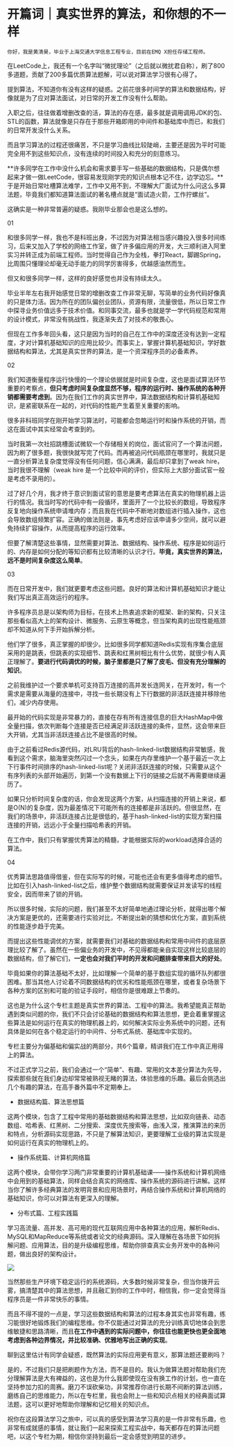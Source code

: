 # 开篇词｜真实世界的算法，和你想的不一样

    你好，我是黄清昊，毕业于上海交通大学信息工程专业，目前在EMQ X担任存储工程师。

在LeetCode上，我还有一个名字叫“微扰理论”（之后就以微扰君自称），刷了800多道题，贡献了200多篇优质算法题解，可以说对算法学习很有心得了。

提到算法，不知道你有没有这样的疑惑。之前花很多时间学的算法和数据结构，好像就是为了应对算法面试，对日常的开发工作没有什么帮助。

入职之后，往往做着增删改查的活，算法的存在感，最多就是调用调用JDK的包、STL的函数，算法就像是只存在于那些开箱即用的中间件和基础库中而已，和我们的日常开发没什么关系。

而且学习算法的过程还很痛苦，不只是学习曲线比较陡峭，主要还是因为平时可能完全用不到这些知识点，没有连续的时间投入和充分的刻意练习。

**许多同学在工作中没什么机会和需求要手写一些基础的数据结构，只是偶尔想起来才做一做LeetCode，很容易发现刚学完的知识点根本记不住，边学边忘。**于是开始日常吐槽算法难学，工作中又用不到，不理解大厂面试为什么问这么多算法题，毕竟我们都知道算法面试的著名槽点就是“面试造火箭，工作拧螺丝”。

这确实是一种非常普遍的疑惑。我刚毕业那会也是这么想的。

01

和很多同学一样，我也不是科班出身，不过因为对算法相当感兴趣投入很多时间练习，后来又加入了学校的网络工作室，做了许多偏应用的开发，大三顺利进入阿里实习并转正成为前端工程师。当时觉得自己作为全栈，拳打React，脚踢Spring，比周围只懂理论却毫无动手能力的同学厉害得多，优越感油然而生。

但又和很多同学一样，这样的良好感觉也并没有持续太久。

毕业半年左右我开始感觉日常的增删改查工作非常无聊，写简单的业务代码好像真的只是体力活。因为所在的团队偏创业团队，资源有限，流量很低，所以日常工作中探寻业务价值远多于技术价值。和同事交流，最多也就是学一学代码规范和常用的设计模式，非常没有挑战性，我逐渐失去了对技术的敬畏心。

但现在工作多年回头看，这只是因为当时的自己在工作中的深度还没有达到一定程度，才对计算机基础知识的应用比较少。而事实上，掌握计算机基础知识，学好数据结构和算法，尤其是真实世界的算法，是一个资深程序员的必备素养。

02

我们知道衡量程序运行快慢的一个理论依据就是时间复杂度，这也是面试算法环节重要的考察点，**但只考虑时间复杂度显然不够，程序的运行时、操作系统的各种开销都需要考虑到**。因为在我们工作的真实世界中，算法数据结构和计算机基础知识，是紧密联系在一起的，对代码的性能产生着至关重要的影响。

很多非科班同学在刚开始学习算法时，可能都会忽略运行时和操作系统的开销，而这在面试中其实经常会考查到的。

当时我第一次社招跳槽面试微软一个存储相关的岗位，面试官问了一个算法问题，因为刷了很多题，我很快就写完了代码。而再被追问代码瓶颈在哪里时，我就只是一直分析算法复杂度觉得没有任何问题，信心满满，最后却只拿到了weak hire，当时我很不理解（weak hire 是一个比较中间的评价，但实际上大部分面试官一般是考虑不录用的）。

过了好几个月，我才终于意识到面试官的意思是要考虑算法在真实的物理机器上运行的情况。我当时写的代码中有一段循环，里面开了一个比较长的数组，导致程序反复地向操作系统申请堆内存；而且我在代码中不断地对数组进行插入操作，这也会导致数组频繁扩容。正确的做法则是，事先考虑好应该申请多少空间，就可以避免持续扩容操作，从而提高程序的运行效率。

但要了解清楚这些事情，显然需要对算法、数据结构、操作系统、程序是如何运行的、内存是如何分配的等知识都有比较清晰的认识才行。**毕竟，真实世界的算法，远不是时间复杂度这么简单**。

03

而在日常开发中，我们就更要考虑这些问题。良好的算法和计算机基础知识才能让我们写出真正高效运行的程序。

许多程序员总是以架构师为目标，在技术上热衷追求新的框架、新的架构，只关注那些看似高大上的架构设计、微服务、云原生等概念，但当架构真的出现性能瓶颈却不知道从何下手开始拆解分析。

他们学了很多，真正掌握的却很少。比如很多同学都知道Redis实现有序集合底层采用的是跳表，但跳表的实现细节、跳表和红黑树相比有什么优势，就很少有人真正理解了。**要进行代码调优的时候，脑子里都是只了解了皮毛、但没有充分理解的知识**。

之前我维护过一个要求单机可支持百万连接的高并发长连网关，在开发时，有一个需求是需要从海量的连接中，寻找一些长期没有上下行数据的非活跃连接并移除他们，减少内存使用。

最开始的代码实现是非常暴力的，直接在存有所有连接信息的巨大HashMap中做全量扫描，依次判断每个连接是否已经满足非活跃连接的条件，显然，这会带来巨大开销，尤其当非活跃连接占比不是很高的时候。

由于之前看过Redis源代码，对LRU背后的hash-linked-list数据结构非常敏感，我看到这个需求，脑海里突然闪过一个念头，如果在内存里维护一个基于最近一次上下行事件时间排序的hash-linked-list呢？关闭非活跃连接的时候，只需要从这个有序列表的头部开始遍历，到第一个没有数据上下行的链接之后就不再需要继续遍历了。

如果只分析时间复杂度的话，你会发现这两个方案，从扫描连接的开销上来说，都是O(N)的复杂度，因为最差情况下可能所有的连接都是非活跃的。但很显然，在我们的场景中，非活跃连接占比是很低的，基于hash-linked-list的实现方案扫描连接的开销，远远小于全量扫描哈希表的开销。

在工作中，我们只有掌握优秀算法的精髓，才能根据实际的workload选择合适的算法。

04

优秀算法思路值得借鉴，但在实际写的时候，可能也还会有更多值得考虑的细节。比如在引入hash-linked-list之后，维护整个数据结构就需要保证并发读写的线程安全，因而带来了锁的开销。

所以很多时候，实际的问题，我们甚至不太好简单地通过理论分析，就得出哪个解决方案是更优的，还需要进行实验对比，不断提出新的猜想和优化方案，直到系统的性能逐步趋于完美。

而提出这些性能调优的方案，就需要我们对基础的数据结构和常用中间件的底层原理比较了解了。虽然在一些偏业务的开发中，不见得都能亲自实现这样比较底层的数据结构，但了解它们，**一定也会对我们平时的开发和问题排查带来巨大的好处**。

毕竟如果你的算法基础不太好，比如理解一个简单的基于数组实现的循环队列都很困难。那当其他人讨论着不同数据结构的优劣和性能瓶颈在哪里，或者复杂场景下各种方案的区别和可能的验证手段时，相信你是很难跟上节奏的。

这也是为什么这个专栏主题是真实世界的算法、工程中的算法。我希望能真正帮助遇到类似问题的你，我们不只会讨论基础的数据结构和算法思想，更会着重掌握这些算法是如何运行在真实的物理机器上的，如何解决实际业务系统中的问题，还有具体是如何在各个稳定运行的中间件、分布式系统、基础库中实现的。

专栏主要分为偏基础和偏实战的两部分，共6个篇章，精讲我们在工作中真正用得上的算法。

不过正式学习之前，我们会通过一个“简单”、有趣、常用的文本差分算法为先导，探索那些就在我们身边却常常被熟视无睹的算法，体验思维的乐趣。最后会挑选出几个有趣的算法，在高手番外篇中不定期奉上。

*   数据结构篇、算法思想篇

这两个模块，包含了工程中常用的基础数据结构和算法思想，比如双向链表、动态数组、哈希表、红黑树、二分搜索、深度优先搜索等，由浅入深，推演算法的来历和特点，分析源码实现思路，不只是了解算法知识，更要理解工业级的算法实现是如何运行在真实的物理机上的。

*   操作系统篇、计算机网络篇

这两个模块，会带你学习两门非常重要的计算机基础课——操作系统和计算机网络中会用到的基础算法，同样会结合真实的网络库、操作系统的源码进行讲解。这样当你了解许多经典算法的发明背景和应用场景时，再结合操作系统和计算机网络的基础知识，你可以对算法有更深入的理解。

*   分布式篇、工程实践篇

学习高流量、高并发、高可用的现代互联网应用中各种算法的应用，解析Redis、MySQL和MapReduce等系统或者论文的经典源码。深入理解在各场景下如何拆解问题、应用算法，目的是升级编程思维，帮助你排查真实业务开发中的各种问题，做出良好的架构设计。

![](https://static001.geekbang.org/resource/image/f9/82/f9c1ea63246ef34911d531d9f1337d82.jpg)

当然那些生产环境下稳定运行的系统源码，大多数时候非常复杂，但当你拨开云雾，搞清楚其中的算法思想，并且融汇到你的工作中时，相信我，你一定会觉得当程序员是一件非常快乐的事情。

而且不得不提的一点是，学习这些数据结构和算法的过程本身其实也非常有趣，练习能很好地锻炼我们的编程思维。你不仅能通过对算法的充分训练真切地体会到思维敏捷和思路清晰，而且**在工作中遇到的实际问题中，你往往也能更快也更全面地考虑到各种边界情况，并比较准确、优雅地写出正确的实现**。

聊到这里估计有同学会疑惑，既然算法的实际应用更有意义，那算法题还要刷吗？

是的，不过我们只是把刷题作为方法，而不是目的。我认为做算法题对帮助我们充分理解算法是大有裨益的，这也是为什么我即使现在没有换工作的计划，也一直在坚持参加力扣的周赛。磨刀不误砍柴功，非常推荐你进行长期不间断的算法训练，磨练自己的思维能力，所以在专栏里，我也会附上一些和知识点相关的经典面试算法题，这可以更好地帮助你理解和记忆相关的知识点。

祝你在这段算法学习之旅中，可以真的感受到算法学习真的是一件非常有乐趣，也非常有成就感的事情，就让我们一起来探索工程实战中，每天都存在的算法问题吧，以这个专栏为期，相信你坚持到最后一定会感觉到明显的进步。
    
